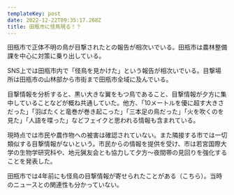 ```yaml
---
templateKey: post
date: 2022-12-22T09:35:17.268Z
title: 田瓶市に怪鳥現る！？
---
```

田瓶市で正体不明の鳥が目撃されたとの報告が相次いでいる。田瓶市は農林整備課を中心に対策に乗り出している。


SNS上では田瓶市内で「怪鳥を見かけた」という報告が相次いでいる。目撃場所は田瓶市の山林部から市街まで田瓶市全域に及んでいる。

目撃情報を分析すると、黒い大きな翼をもつ鳥であること、目撃情報が夕方に集中していることなどが概ね共通していた。他方、「10メートルを優に超す大きさだった」「羽ばたくと竜巻が巻き起こった」「三本足の鳥だった」「火を吹くのを見た」「人語を喋った」などフェイクと思われる情報も含まれている。

現時点では市民や農作物への被害は確認されていない。また隣接する市では一切類似する目撃情報がないという。市民からの情報を提供を受け、市は若宮国際大学の生物学研究科や、地元猟友会とも協力して夕方～夜間帯の見回りを強化することを発表した。

田瓶市では4年前にも怪鳥の目撃情報が寄せられたことがある（こちら）。当時のニュースとの関連性も分かっていない。
